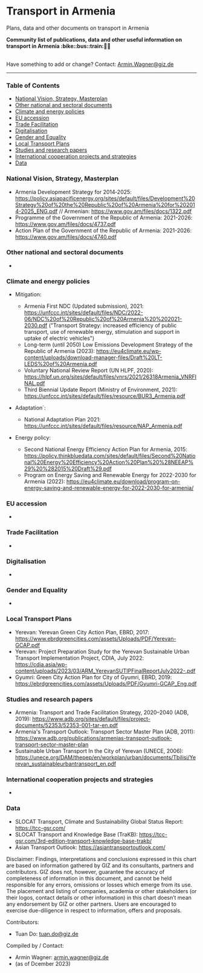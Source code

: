 # Transport in Armenia
Plans, data and other documents on transport in Armenia

<b> 
Community list of publications, data and other useful information on transport in Armenia :bike::bus::train:🌳🚊
</b><br><br>

Have something to add or change? Contact: Armin.Wagner@giz.de

------------------------------

### Table of Contents

- [National Vision, Strategy, Masterplan](#National-Vision-Strategy-Masterplan)
- [Other national and sectoral documents](#other-national-sectoral-documents) 
- [Climate and energy policies](#climate-energy-policies) 
- [EU accession](#eu-accession)
- [Trade Facilitation](#trade-facilitation)
- [Digitalisation](#digitalisation)
- [Gender and Equality](#gender)
- [Local Transport Plans](#local-transport-plans) 
- [Studies and research papers](#studies-research) 
- [International cooperation projects and strategies](#International-cooperation) 
- [Data](#data) 

  
### National Vision, Strategy, Masterplan <a name="national-vision-strategy-masterplan"></a> 

- Armenia Development Strategy for 2014‐2025: https://policy.asiapacificenergy.org/sites/default/files/Development%20Strategy%20of%20the%20Republic%20of%20Armenia%20for%202014-2025_ENG.pdf // Armenian: https://www.gov.am/files/docs/1322.pdf
- Programme of the Government of the Republic of Armenia: 2021-2026: https://www.gov.am/files/docs/4737.pdf
- Action Plan of the Government of the Republic of Armenia: 2021-2026: https://www.gov.am/files/docs/4740.pdf

### Other national and sectoral documents <a name="other-national-sectoral-documents"></a> 

-

### Climate and energy policies <a name="climate-energy-policies"></a> 

- Mitigation:
  - Armenia First NDC (Updated submission), 2021: https://unfccc.int/sites/default/files/NDC/2022-06/NDC%20of%20Republic%20of%20Armenia%20%202021-2030.pdf ("Transport Strategy: increased efficiency of public transport, use of renewable energy, stimulation and support in uptake of electric vehicles") 
  - Long-term (until 2050) Low Emissions Development Strategy of the Republic of Armenia (2023): https://eu4climate.eu/wp-content/uploads/download-manager-files/Draft%20LT-LEDS%20of%20Armenia.pdf
  - Voluntary National Review Report (UN HLPF, 2020): https://hlpf.un.org/sites/default/files/vnrs/2021/26318Armenia_VNRFINAL.pdf
  - Third Biennial Update Report (Ministry of Environment, 2021): https://unfccc.int/sites/default/files/resource/BUR3_Armenia.pdf
- Adaptation´:
  - National Adaptation Plan 2021: https://unfccc.int/sites/default/files/resource/NAP_Armenia.pdf
    
- Energy policy:
  - Second National Energy Efficiency Action Plan for Armenia, 2015: https://policy.thinkbluedata.com/sites/default/files/Second%20National%20Energy%20Efficiency%20Action%20Plan%20%28NEEAP%29%20%282015%20Draft%29.pdf
  - Program on Energy Saving and Renewable Energy for 2022-2030 for Armenia (2022): https://eu4climate.eu/download/program-on-energy-saving-and-renewable-energy-for-2022-2030-for-armenia/
  
### EU accession <a name="eu-accession"></a> 

- 

### Trade Facilitation <a name="trade-facilitation"></a> 

-

### Digitalisation <a name="digitalisation"></a>

-

### Gender and Equality <a name="gender"></a>

-


### Local Transport Plans <a name="local-transport-plans"></a>  

- Yerevan: Yerevan Green City Action Plan, EBRD, 2017: https://www.ebrdgreencities.com/assets/Uploads/PDF/Yerevan-GCAP.pdf
- Yerevan: Project Preparation Study for the Yerevan Sustainable Urban Transport Implementation Project, CDIA, July 2022: https://cdia.asia/wp-content/uploads/2023/03/ARM_YerevanSUTIPFinalReportJuly2022-.pdf
- Gyumri: Green City Action Plan for City of Gyumri, EBRD, 2019: https://ebrdgreencities.com/assets/Uploads/PDF/Gyumri-GCAP_Eng.pdf


### Studies and research papers <a name="studies-research"></a> 

- Armenia: Transport and Trade Facilitation Strategy, 2020–2040 (ADB, 2019): https://www.adb.org/sites/default/files/project-documents/52353/52353-001-tar-en.pdf
- Armenia's Transport Outlook: Transport Sector Master Plan (ADB, 2011): https://www.adb.org/publications/armenias-transport-outlook-transport-sector-master-plan
- Sustainable Urban Transport In the City of Yerevan (UNECE, 2006): https://unece.org/DAM/thepep/en/workplan/urban/documents/Tbilisi/Yerevan_sustainableurbantransport_en.pdf

### International cooperation projects and strategies <a name="international-cooperation"></a> 

- 

### Data <a name="data"></a>

- SLOCAT Transport, Climate and Sustainability Global Status Report: https://tcc-gsr.com/ 
- SLOCAT Transport and Knowledge Base (TraKB):  https://tcc-gsr.com/3rd-edition-transport-knowledge-base-trakb/ 
- Asian Transport Outlook: https://asiantransportoutlook.com/ 



Disclaimer: Findings, interpretations and conclusions expressed in this chart are based on information gathered by GIZ and its consultants, partners and contributors. GIZ does not, however, guarantee the accuracy of completeness of information in this document, and cannot be held responsible for any errors, omissions or losses which emerge from its use. The placement and listing of companies, academia or other stakeholders (or their logos, contact details or other information) in this chart doesn’t mean any endorsement by GIZ or other partners. Users are encouraged to exercise due-diligence in respect to information, offers and proposals.


Contributors:
- Tuan Do: tuan.do@giz.de


Compiled by / Contact:
- Armin Wagner: armin.wagner@giz.de
- (as of Dcember 2023)
